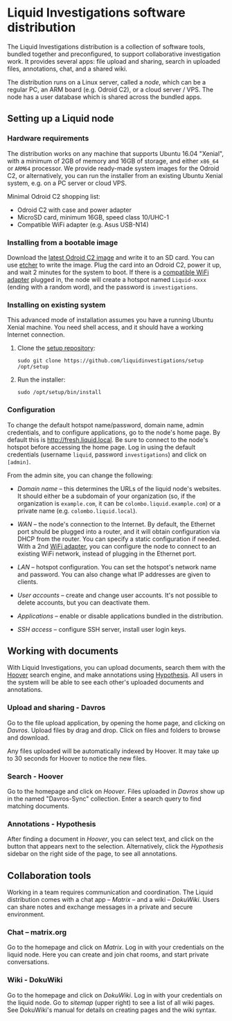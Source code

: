 # Liquid Investigations software distribution
The Liquid Investigations distribution is a collection of software tools,
bundled together and preconfigured, to support collaborative investigation
work. It provides several apps: file upload and sharing, search in uploaded
files, annotations, chat, and a shared wiki.

The distribution runs on a Linux server, called a _node_, which can be a
regular PC, an ARM board (e.g. Odroid C2), or a cloud server / VPS. The node
has a user database which is shared across the bundled apps.


## Setting up a Liquid node

### Hardware requirements
The distribution works on any machine that supports Ubuntu 16.04 "Xenial", with
a minimum of 2GB of memory and 16GB of storage, and either `x86_64` or `ARM64`
processor. We provide ready-made system images for the Odroid C2, or
alternatively, you can run the installer from an existing Ubuntu Xenial system,
e.g. on a PC server or cloud VPS.

Minimal Odroid C2 shopping list:
* Odroid C2 with case and power adapter
* MicroSD card, minimum 16GB, speed class 10/UHC-1
* Compatible WiFi adapter (e.g. Asus USB-N14)

### Installing from a bootable image
Download the [latest Odroid C2 image][latest-c2] and write it to an SD card.
You can use [etcher][] to write the image. Plug the card into an Odroid C2,
power it up, and wait 2 minutes for the system to boot. If there is a
[compatible WiFi adapter][wifi-adapters] plugged in, the node will create a
hotspot named `Liquid-xxxx` (ending with a random word), and the password is
`investigations`.

[latest-c2]: https://jenkins.liquiddemo.org/job/setup-arm64/job/master/lastSuccessfulBuild/artifact/liquid-odroid_c2-arm64-raw.img.xz
[etcher]: https://etcher.io
[wifi-adapters]: Hardware.md

### Installing on existing system
This advanced mode of installation assumes you have a running Ubuntu Xenial
machine. You need shell access, and it should have a working Internet
connection.

1. Clone the [setup repository](https://github.com/liquidinvestigations/setup):

    ```shell
    sudo git clone https://github.com/liquidinvestigations/setup /opt/setup
    ```

2. Run the installer:

    ```shell
    sudo /opt/setup/bin/install
    ```

### Configuration
To change the default hotspot name/password, domain name, admin credentials,
and to configure applications, go to the node's home page. By default this
is http://fresh.liquid.local. Be sure to connect to the node's hotspot before
accessing the home page. Log in using the default credentials (username
`liquid`, password `investigations`) and click on `[admin]`.

From the admin site, you can change the following:

* *Domain name* – this determines the URLs of the liquid node's websites. It
  should either be a subdomain of your organization (so, if the organization is
  `example.com`, it can be `colombo.liquid.example.com`) or a private name
  (e.g. `colombo.liquid.local`).

* *WAN* – the node's connection to the Internet. By default, the Ethernet port
  should be plugged into a router, and it will obtain configuration via DHCP
  from the router. You can specify a static configuration if needed. With a 2nd
  [WiFi adapter][], you can configure the node to connect to an existing WiFi
  network, instead of plugging in the Ethernet port.

* *LAN* – hotspot configuration. You can set the hotspot's network name and
  password. You can also change what IP addresses are given to clients.

* *User accounts* – create and change user accounts. It's not possible to
  delete accounts, but you can deactivate them.

* *Applications* – enable or disable applications bundled in the distribution.

* *SSH access* – configure SSH server, install user login keys.

[WiFi adapter]: WiFi-Adapters.md


## Working with documents
With Liquid Investigations, you can upload documents, search them with the
[Hoover][] search engine, and make annotations using [Hypothesis][]. All users
in the system will be able to see each other's uploaded documents and
annotations.

[Hoover]: https://hoover.github.io
[Hypothesis]: https://hypothes.is

### Upload and sharing - Davros
Go to the file upload application, by opening the home page, and clicking on
_Davros_. Upload files by drag and drop. Click on files and folders to browse
and download.

Any files uploaded will be automatically indexed by Hoover. It may take up to
30 seconds for Hoover to notice the new files.

### Search - Hoover
Go to the homepage and click on _Hoover_. Files uploaded in _Davros_ show up in
the named "Davros-Sync" collection. Enter a search query to find matching
documents.

### Annotations - Hypothesis
After finding a document in _Hoover_, you can select text, and click on the
button that appears next to the selection. Alternatively, click the
_Hypothesis_ sidebar on the right side of the page, to see all annotations.


## Collaboration tools
Working in a team requires communication and coordination. The Liquid
distribution comes with a chat app – _Matrix_ – and a wiki – _DokuWiki_. Users
can share notes and exchange messages in a private and secure environment.

### Chat – matrix.org
Go to the homepage and click on _Matrix_. Log in with your credentials on the
liquid node. Here you can create and join chat rooms, and start private
conversations.

### Wiki - DokuWiki
Go to the homepage and click on _DokuWiki_. Log in with your credentials on the
liquid node. Go to _sitemap_ (upper right) to see a list of all wiki pages. See
DokuWiki's manual for details on creating pages and the wiki syntax.
